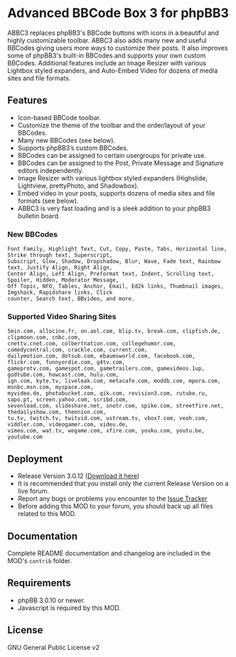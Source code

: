 Advanced BBCode Box 3 for phpBB3
=================================

ABBC3 replaces phpBB3's BBCode buttons with icons in a beautiful and highly customizable toolbar. ABBC3 also adds many new and useful BBCodes giving users more ways to customize their posts. It also improves some of phpBB3's built-in BBCodes and supports your own custom BBCodes. Additional features include an Image Resizer with various Lightbox styled expanders, and Auto-Embed Video for dozens of media sites and file formats.


Features
--------

* Icon-based BBCode toolbar.
* Customize the theme of the toolbar and the order/layout of your BBCodes.
* Many new BBCodes (see below).
* Supports phpBB3’s custom BBCodes.
* BBCodes can be assigned to certain usergroups for private use.
* BBCodes can be assigned to the Post, Private Message and Signature editors independently.
* Image Resizer with various lightbox styled expanders (Highslide, Lightview, prettyPhoto, and Shadowbox).
* Embed video in your posts, supports dozens of media sites and file formats (see below).
* ABBC3 is very fast loading and is a sleek addition to your phpBB3 bulletin board.


### New BBCodes

	Font Family, Highlight Text, Cut, Copy, Paste, Tabs, Horizontal line, Strike through text, Superscript,
	Subscript, Glow, Shadow, Dropshadow, Blur, Wave, Fade text, Rainbow text, Justify Align, Right Align,
	Center Align, Left Align, Preformat text, Indent, Scrolling text, Spoiler, Hidden, Moderator Message,
	Off Topic, NFO, Tables, Anchor, Email, Ed2k links, Thumbnail images, Imgshack, Rapidshare links, Click
	counter, Search text, BBvideo, and more.
 
### Supported Video Sharing Sites

	5min.com, allocine.fr, on.aol.com, blip.tv, break.com, clipfish.de, clipmoon.com, cnbc.com,
	cnettv.cnet.com, colbertnation.com, collegehumor.com, comedycentral.com, crackle.com, current.com,
	dailymotion.com, dotsub.com, ebaumsworld.com, facebook.com, flickr.com, funnyordie.com, g4tv.com,
	gameprotv.com, gamespot.com, gametrailers.com, gamevideos.1up, godtube.com, howcast.com, hulu.com,
	ign.com, kyte.tv, liveleak.com, metacafe.com, moddb.com, mpora.com, msnbc.msn.com, myspace.com,
	myvideo.de, photobucket.com, qik.com, revision3.com, rutube.ru, sapo.pt, screen.yahoo.com, scribd.com,
	sevenload.com, slideshare.net, snotr.com, spike.com, streetfire.net, thedailyshow.com, theonion.com,
	tu.tv, twitch.tv, twitvid.com, ustream.tv, vbox7.com, veoh.com, viddler.com, videogamer.com, videu.de,
	vimeo.com, wat.tv, wegame.com, xfire.com, youku.com, youtu.be, youtube.com


Deployment
----------

* Release Version 3.0.12 ([Download it here](http://www.phpbb.com/customise/db/mod/advanced_bbcode_box_3/)) 
* It is recommended that you install only the current Release Version on a live forum.
* Report any bugs or problems you encounter to the [Issue Tracker](http://github.com/VSEphpbb/Advanced-BBCode-Box-3/issues)
* Before adding this MOD to your forum, you should back up all files related to this MOD.


Documentation
-------------

Complete README documentation and changelog are included in the MOD's `contrib` folder.


Requirements
------------

* phpBB 3.0.10 or newer.
* Javascript is required by this MOD.

License
-------

GNU General Public License v2
